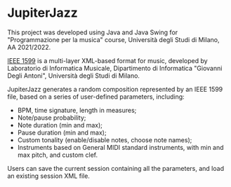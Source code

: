 # JupiterJazz

This project was developed using Java and Java Swing for "Programmazione per la musica" course, Università degli Studi di Milano, AA 2021/2022.

<a href="https://ieee1599.lim.di.unimi.it">IEEE 1599</a> is a multi-layer XML-based format for music, developed by Laboratorio di Informatica Musicale, Dipartimento di Informatica "Giovanni Degli Antoni", Università degli Studi di Milano.

JupiterJazz generates a random composition represented by an IEEE 1599 file, based on a series of user-defined parameters, including:
- BPM, time signature, length in measures;
- Note/pause probability;
- Note duration (min and max);
- Pause duration (min and max);
- Custom tonality (enable/disable notes, choose note names);
- Instruments based on General MIDI standard instruments, with min and max pitch, and custom clef.

Users can save the current session containing all the parameters, and load an existing session XML file.